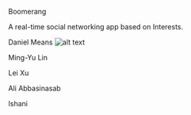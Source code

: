 Boomerang

A real-time social networking app based on Interests.

Daniel Means
![alt text](https://raw.githubusercontent.com/danielmeans/scalableinternetservices/Boomerang/Daniel.jpg)

Ming-Yu Lin

Lei Xu

Ali Abbasinasab

Ishani


